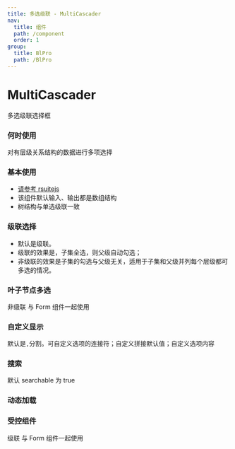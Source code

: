 ```yaml
---
title: 多选级联 - MultiCascader
nav:
  title: 组件
  path: /component
  order: 1
group:
  title: BlPro
  path: /BlPro
---
```


# MultiCascader

多选级联选择框

### 何时使用

对有层级关系结构的数据进行多项选择

### 基本使用

- [请参考 rsuitejs](https://rsuitejs.com/zh/components/multi-cascader/)
- 该组件默认输入、输出都是数组结构
- 树结构与单选级联一致

### 级联选择

- 默认是级联。
- 级联的效果是，子集全选，则父级自动勾选；
- 非级联的效果是子集的勾选与父级无关，适用于子集和父级并列每个层级都可多选的情况。

<code src="./demo/demo1/index.tsx"></code>

### 叶子节点多选

非级联 与 Form 组件一起使用

<code src="./demo/demo3/index.tsx"></code>

### 自定义显示

默认是`,`分割。可自定义选项的连接符；自定义拼接默认值；自定义选项内容

<code src="./demo/demo2/index.tsx"></code>

### 搜索

默认 searchable 为 true
<code src="./demo/demo4/index.tsx"></code>

### 动态加载

<code src="./demo/demo5/index.tsx"></code>

### 受控组件

级联 与 Form 组件一起使用

<code src="./demo/demo6/index.tsx"></code>

<API />
